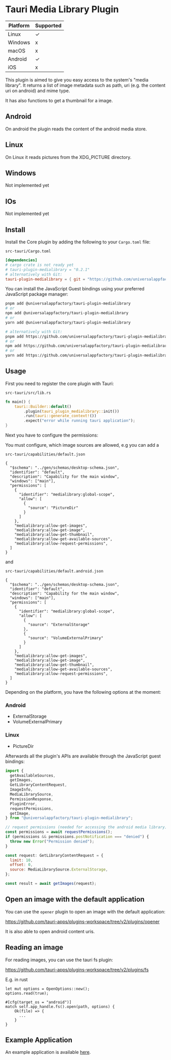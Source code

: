 # Tauri Media Library Plugin

| Platform | Supported |
| -------- | --------- |
| Linux    | ✓         |
| Windows  | x         |
| macOS    | x         |
| Android  | ✓         |
| iOS      | x         |

This plugin is aimed to give you easy access to the system's "media library".
It returns a list of image metadata such as path, uri (e.g. the content uri on android) and mime type.

It has also functions to get a thumbnail for a image.

## Android

On android the plugin reads the content of the android media store.

## Linux

On Linux it reads pictures from the XDG_PICTURE directory.

## Windows

Not implemented yet

## IOs

Not implemented yet

## Install

Install the Core plugin by adding the following to your `Cargo.toml` file:

`src-tauri/Cargo.toml`

```toml
[dependencies]
# cargo crate is not ready yet
# tauri-plugin-medialibrary = "0.2.1"
# alternatively with Git:
tauri-plugin-medialibrary = { git = "https://github.com/universalappfactory/tauri-plugin-medialibrary" }
```

You can install the JavaScript Guest bindings using your preferred JavaScript package manager:

```sh
pnpm add @universalappfactory/tauri-plugin-medialibrary
# or
npm add @universalappfactory/tauri-plugin-medialibrary
# or
yarn add @universalappfactory/tauri-plugin-medialibrary

# alternatively with Git:
pnpm add https://github.com/universalappfactory/tauri-plugin-medialibrary
# or
npm add https://github.com/universalappfactory/tauri-plugin-medialibrary
# or
yarn add https://github.com/universalappfactory/tauri-plugin-medialibrary
```

## Usage

First you need to register the core plugin with Tauri:

`src-tauri/src/lib.rs`

```rust
fn main() {
    tauri::Builder::default()
        .plugin(tauri_plugin_medialibrary::init())
        .run(tauri::generate_context!())
        .expect("error while running tauri application");
}
```

Next you have to configure the permissions:

You must configure, which image sources are allowed, e.g you can add a

`src-tauri/capabilities/default.json`
```
{
  "$schema": "../gen/schemas/desktop-schema.json",
  "identifier": "default",
  "description": "Capability for the main window",
  "windows": ["main"],
  "permissions": [
    {
      "identifier": "medialibrary:global-scope",
      "allow": [
        {
          "source": "PictureDir"
        }
      ]
    },
    "medialibrary:allow-get-images",
    "medialibrary:allow-get-image",
    "medialibrary:allow-get-thumbnail",
    "medialibrary:allow-get-available-sources",
    "medialibrary:allow-request-permissions",
  ]
}
```
and

`src-tauri/capabilities/default.android.json`

```
{
  "$schema": "../gen/schemas/desktop-schema.json",
  "identifier": "default",
  "description": "Capability for the main window",
  "windows": ["main"],
  "permissions": [
    {
      "identifier": "medialibrary:global-scope",
      "allow": [
        {
          "source": "ExternalStorage"
        },
        {
          "source": "VolumeExternalPrimary"
        }
      ]
    },
    "medialibrary:allow-get-images",
    "medialibrary:allow-get-image",
    "medialibrary:allow-get-thumbnail",
    "medialibrary:allow-get-available-sources",
    "medialibrary:allow-request-permissions",
  ]
}
```

Depending on the platform, you have the following options at the moment:

### Android
- ExternalStorage
- VolumeExternalPrimary

### Linux
- PictureDir

Afterwards all the plugin's APIs are available through the JavaScript guest bindings:

```javascript
import {
  getAvailableSources,
  getImages,
  GetLibraryContentRequest,
  ImageInfo,
  MediaLibrarySource,
  PermissionResponse,
  PluginError,
  requestPermissions,
  getImage,
} from "@universalappfactory/tauri-plugin-medialibrary";

// request permissions (needed for accessing the android media library)
const permissions = await requestPermissions();
if (permissions && permissions.postNotification === "denied") {
  throw new Error("Permission denied");
}

const request: GetLibraryContentRequest = {
  limit: 10,
  offset: 0,
  source: MediaLibrarySource.ExternalStorage,
};

const result = await getImages(request);
```

## Open an image with the default application

You can use the `opener` plugin to open an image with the default application:

https://github.com/tauri-apps/plugins-workspace/tree/v2/plugins/opener

It is also able to open android content uris.

## Reading an image

For reading images, you can use the tauri fs plugin:

https://github.com/tauri-apps/plugins-workspace/tree/v2/plugins/fs

E.g. in rust
```
let mut options = OpenOptions::new();
options.read(true);

#[cfg(target_os = "android")]
match self.app_handle.fs().open(path, options) {
    Ok(file) => {
      ...
    }
}
```

## Example Application

An example application is available [here](https://github.com/universalappfactory/tauri-plugin-medialibrary-example).
